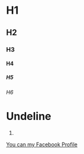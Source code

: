 # H1
## H2
### H3
#### H4
##### H5
###### H6


Undeline
==========


1.


[You can my Facebook  Profile](fb.com/jaseelpmuhammed)
